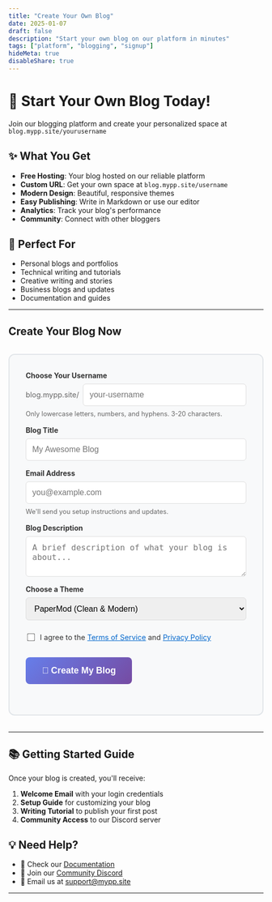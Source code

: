 ```yaml
---
title: "Create Your Own Blog"
date: 2025-01-07
draft: false
description: "Start your own blog on our platform in minutes"
tags: ["platform", "blogging", "signup"]
hideMeta: true
disableShare: true
---
```


# 🚀 Start Your Own Blog Today!

Join our blogging platform and create your personalized space at `blog.mypp.site/yourusername`

## ✨ What You Get

- **Free Hosting**: Your blog hosted on our reliable platform
- **Custom URL**: Get your own space at `blog.mypp.site/username`
- **Modern Design**: Beautiful, responsive themes
- **Easy Publishing**: Write in Markdown or use our editor
- **Analytics**: Track your blog's performance
- **Community**: Connect with other bloggers

## 🎯 Perfect For

- Personal blogs and portfolios
- Technical writing and tutorials
- Creative writing and stories
- Business blogs and updates
- Documentation and guides

---

## Create Your Blog Now

<div id="blog-creator" style="max-width: 600px; margin: 2rem auto; padding: 2rem; border: 2px solid #e1e5e9; border-radius: 12px; background: #f8f9fa;">

<form id="createBlogForm" style="display: flex; flex-direction: column; gap: 1rem;">

<div style="display: flex; flex-direction: column; gap: 0.5rem;">
<label for="username" style="font-weight: bold; color: #333;">Choose Your Username</label>
<div style="display: flex; align-items: center; gap: 0.5rem;">
<span style="color: #666; font-size: 0.9rem;">blog.mypp.site/</span>
<input type="text" id="username" name="username" placeholder="your-username" 
       style="flex: 1; padding: 0.75rem; border: 1px solid #ddd; border-radius: 6px; font-size: 1rem;"
       pattern="[a-z0-9-]+" title="Only lowercase letters, numbers, and hyphens allowed">
</div>
<small style="color: #666; font-size: 0.8rem;">Only lowercase letters, numbers, and hyphens. 3-20 characters.</small>
</div>

<div style="display: flex; flex-direction: column; gap: 0.5rem;">
<label for="blogTitle" style="font-weight: bold; color: #333;">Blog Title</label>
<input type="text" id="blogTitle" name="blogTitle" placeholder="My Awesome Blog" 
       style="padding: 0.75rem; border: 1px solid #ddd; border-radius: 6px; font-size: 1rem;" required>
</div>

<div style="display: flex; flex-direction: column; gap: 0.5rem;">
<label for="email" style="font-weight: bold; color: #333;">Email Address</label>
<input type="email" id="email" name="email" placeholder="you@example.com" 
       style="padding: 0.75rem; border: 1px solid #ddd; border-radius: 6px; font-size: 1rem;" required>
<small style="color: #666; font-size: 0.8rem;">We'll send you setup instructions and updates.</small>
</div>

<div style="display: flex; flex-direction: column; gap: 0.5rem;">
<label for="description" style="font-weight: bold; color: #333;">Blog Description</label>
<textarea id="description" name="description" placeholder="A brief description of what your blog is about..." 
          style="padding: 0.75rem; border: 1px solid #ddd; border-radius: 6px; font-size: 1rem; min-height: 80px; resize: vertical;"></textarea>
</div>

<div style="display: flex; flex-direction: column; gap: 0.5rem;">
<label for="theme" style="font-weight: bold; color: #333;">Choose a Theme</label>
<select id="theme" name="theme" 
        style="padding: 0.75rem; border: 1px solid #ddd; border-radius: 6px; font-size: 1rem;">
<option value="papermod">PaperMod (Clean & Modern)</option>
<option value="terminal">Terminal (Developer Style)</option>
<option value="anatole">Anatole (Photography)</option>
<option value="hello-friend">Hello Friend (Minimalist)</option>
</select>
</div>

<div style="display: flex; align-items: center; gap: 0.5rem; margin-top: 0.5rem;">
<input type="checkbox" id="terms" name="terms" required 
       style="transform: scale(1.2);">
<label for="terms" style="font-size: 0.9rem; color: #333;">
I agree to the <a href="/terms" style="color: #0066cc;">Terms of Service</a> and <a href="/privacy" style="color: #0066cc;">Privacy Policy</a>
</label>
</div>

<button type="submit" id="submitBtn"
        style="padding: 1rem 2rem; background: linear-gradient(135deg, #667eea 0%, #764ba2 100%); 
               color: white; border: none; border-radius: 8px; font-size: 1.1rem; font-weight: bold; 
               cursor: pointer; transition: transform 0.2s ease, box-shadow 0.2s ease;"
        onmouseover="this.style.transform='translateY(-2px)'; this.style.boxShadow='0 4px 12px rgba(0,0,0,0.2)'"
        onmouseout="this.style.transform='translateY(0)'; this.style.boxShadow='none'">
🚀 Create My Blog
</button>

</form>

<div id="successMessage" style="display: none; text-align: center; padding: 2rem;">
<div style="font-size: 3rem; margin-bottom: 1rem;">🎉</div>
<h3 style="color: #28a745; margin-bottom: 1rem;">Blog Created Successfully!</h3>
<p style="margin-bottom: 1rem;">Check your email for setup instructions.</p>
<p>Your blog will be available at: <strong id="blogUrl"></strong></p>
</div>

</div>

---

## 📚 Getting Started Guide

Once your blog is created, you'll receive:

1. **Welcome Email** with your login credentials
2. **Setup Guide** for customizing your blog
3. **Writing Tutorial** to publish your first post
4. **Community Access** to our Discord server

## 💡 Need Help?

- 📖 Check our [Documentation](/docs)
- 💬 Join our [Community Discord](https://discord.gg/blogplatform)
- 📧 Email us at [support@mypp.site](mailto:support@mypp.site)

---

<script>
document.getElementById('createBlogForm').addEventListener('submit', async function(e) {
    e.preventDefault();
    
    const formData = new FormData(e.target);
    const data = Object.fromEntries(formData.entries());
    
    // Validate username
    const username = data.username;
    if (!/^[a-z0-9-]{3,20}$/.test(username)) {
        alert('Username must be 3-20 characters, lowercase letters, numbers, and hyphens only.');
        return;
    }
    
    // Show loading state
    const submitBtn = document.getElementById('submitBtn');
    const originalText = submitBtn.innerHTML;
    submitBtn.innerHTML = '⏳ Creating Blog...';
    submitBtn.disabled = true;
    
    try {
        // Call Netlify Function backend
        const response = await fetch('/.netlify/functions/create-blog', {
            method: 'POST',
            headers: {
                'Content-Type': 'application/json',
            },
            body: JSON.stringify(data)
        });
        
        const result = await response.json();
        
        if (response.ok && result.success) {
            // Show success message
            document.getElementById('createBlogForm').style.display = 'none';
            document.getElementById('successMessage').style.display = 'block';
            document.getElementById('blogUrl').textContent = result.blogUrl;
            
            // Update success message with backend response
            document.querySelector('#successMessage h3').textContent = 'Blog Request Submitted!';
            document.querySelector('#successMessage p').textContent = result.message;
        } else {
            alert(`Error: ${result.error || 'Failed to create blog'}`);
        }
    } catch (error) {
        console.error('Form submission error:', error);
        alert('Network error. Please check your connection and try again.');
    }
    
    // Reset button
    submitBtn.innerHTML = originalText;
    submitBtn.disabled = false;
});

// Real-time username validation
document.getElementById('username').addEventListener('input', function(e) {
    const username = e.target.value.toLowerCase().replace(/[^a-z0-9-]/g, '');
    e.target.value = username;
    
    // Check availability (mock)
    if (username.length >= 3) {
        // In real implementation, debounce and check availability
        console.log('Checking availability for:', username);
    }
});
</script>

<style>
.blog-creator input:focus,
.blog-creator textarea:focus,
.blog-creator select:focus {
    outline: none;
    border-color: #667eea;
    box-shadow: 0 0 0 3px rgba(102, 126, 234, 0.1);
}

@media (max-width: 768px) {
    #blog-creator {
        margin: 1rem;
        padding: 1rem;
    }
}
</style>
